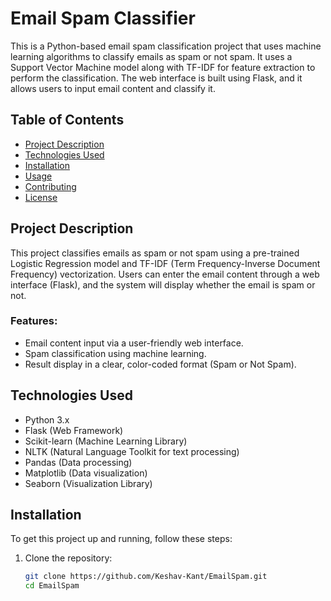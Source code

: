 # Email Spam Classifier

This is a Python-based email spam classification project that uses machine learning algorithms to classify emails as spam or not spam. It uses a Support Vector Machine model along with TF-IDF for feature extraction to perform the classification. The web interface is built using Flask, and it allows users to input email content and classify it.

## Table of Contents
- [Project Description](#project-description)
- [Technologies Used](#technologies-used)
- [Installation](#installation)
- [Usage](#usage)
- [Contributing](#contributing)
- [License](#license)

## Project Description

This project classifies emails as spam or not spam using a pre-trained Logistic Regression model and TF-IDF (Term Frequency-Inverse Document Frequency) vectorization. Users can enter the email content through a web interface (Flask), and the system will display whether the email is spam or not.

### Features:
- Email content input via a user-friendly web interface.
- Spam classification using machine learning.
- Result display in a clear, color-coded format (Spam or Not Spam).

## Technologies Used

- Python 3.x
- Flask (Web Framework)
- Scikit-learn (Machine Learning Library)
- NLTK (Natural Language Toolkit for text processing)
- Pandas (Data processing)
- Matplotlib (Data visualization)
- Seaborn (Visualization Library)

## Installation

To get this project up and running, follow these steps:

1. Clone the repository:
   ```bash
   git clone https://github.com/Keshav-Kant/EmailSpam.git
   cd EmailSpam
